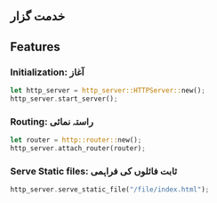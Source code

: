 ## خدمت گزار 

## Features

### Initialization: آغاز

```rust
let http_server = http_server::HTTPServer::new();
http_server.start_server();
```

### Routing: راستہ نمائی

```rust
let router = http::router::new();
http_server.attach_router(router);
```

### Serve Static files: ثابت فائلوں کی فراہمی

```rust
http_server.serve_static_file("/file/index.html");
```
